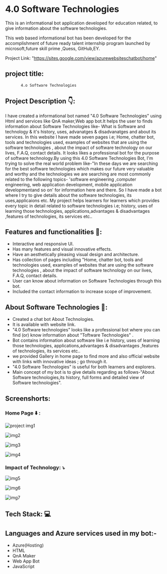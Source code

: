 # 4.0 Software Technologies

This is an informational bot application  developed  for education related, to give information about the software technologies.

This web based informational bot  has been developed for the accomplishment of future ready talent internship program launched by microsoft,future skill prime ,Quess, GitHub,EY.

Project Link: "https://sites.google.com/view/azurewebsiteschatbot/home"


## project title:
           4.o Software Technologies
           
## Project Description 👇:

I have created a informational bot named "4.0 Software Technologies" using Html and services like QnA maker,Web app bot.It helps the user to finds information about Software Technologies like- What is Software and technology & it's history, uses, advanatges & disadvanatges and about its services. In this website I have made seven pages i.e; Home, chatter bot, tools and technologies used, examples of websites that are using the software technologies , about the impact of software technology on our lives, F.A.Q, contact details. It looks likes a professional bot for the purpose of software technology.By using this 4.0 Software Technologies Bot, I'm trying to solve the real world problem like-"In these days we are searching for the best software technologies which makes our future very valuable and worthy and the technologies we are searching are most commonly related to the following topics- 'software engineering ,computer engineering, web application development, mobile application developmentand so on' for information here and there. So I have made  a bot where I try to give details about the software technologies, its uses,applicaions etc. My project helps  learners   for learners which provides every topic in detail related to software technologies i.e; history, uses of learning those technologies, applications,advantages & disadvantages ,features of technologies, its services etc.. 


## Features and functionalities 🧐:
- Interactive and responsive UI.
- Has many features and visual innovative effects.
- Have an aesthetically pleasing visual design and architecture.
- Has collection of pages including "Home, chatter bot, tools and technologies used, examples of websites that are using the software technologies , about the impact of software technology on our lives, F.A.Q, contact details.
- User can know about information on Software Technologies through this bot.
- Included the contact information to increase scope of improvement.


## About Software Technologies 💬:
- Created a chat bot About Technologies.
- It is available with website link.
- "4.0 Software technologies" looks like a professional bot where you can find (or) know information about "Toftware Technologies" .
- Bot contains information about software like i.e history, uses of learning those technologies, applications,advantages & disadvantages ,features of technologies, its services etc..
- we provided Gallery in home page to find more and also official website with links with innovative ideas ; go through it.
- "4.0 Software Technologies" is  useful for both learners and explorers.
-  Main concept of my bot is to give details regarding as follows-"About Software technologies,its  history, full forms and detailed view of Software technologies".


## Screenshorts:

### Home Page ⬇️ :
![project img1](https://user-images.githubusercontent.com/113098396/192085093-27b8f03d-f85c-4351-8549-95ec76d982af.png)

![img2](https://user-images.githubusercontent.com/113098396/192091617-96b7ff50-dd19-4248-bcb0-76d2a64541d7.png)

![img3](https://user-images.githubusercontent.com/113098396/192091972-87708416-b320-4201-95c8-c8ac53009659.png) 

![img4](https://user-images.githubusercontent.com/113098396/192091990-c7b820a8-7348-4ced-8f88-688e4676c5b4.png)

### Impact of Technology: ⤵️

![img5](https://user-images.githubusercontent.com/113098396/192092011-7a0f6728-748f-4616-86ad-efcbae899fa7.png)

![img6](https://user-images.githubusercontent.com/113098396/192092021-1d048ac4-09b1-47e5-a723-c311bc6a0b22.png)

![img7](https://user-images.githubusercontent.com/113098396/192092029-489019d9-3f3e-4010-9190-f6c7192b6420.png)

## Tech Stack: 💻
## Languages and Azure services used in my bot:-
- Azure(Hosting)
- HTML
- QnA Maker
- Web App Bot
- JavaScript
